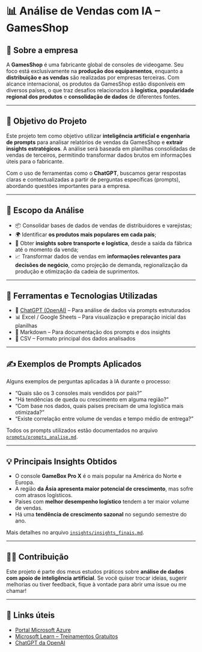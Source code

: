 # 📊 Análise de Vendas com IA – GamesShop

## 🏢 Sobre a empresa

A **GamesShop** é uma fabricante global de consoles de videogame. Seu foco está exclusivamente na **produção dos equipamentos**, enquanto a **distribuição e as vendas** são realizadas por empresas terceiras. Com alcance internacional, os produtos da GamesShop estão disponíveis em diversos países, o que traz desafios relacionados à **logística**, **popularidade regional dos produtos** e **consolidação de dados** de diferentes fontes.

---

## 🎯 Objetivo do Projeto

Este projeto tem como objetivo utilizar **inteligência artificial e engenharia de prompts** para analisar relatórios de vendas da GamesShop e **extrair insights estratégicos**. A análise será baseada em planilhas consolidadas de vendas de terceiros, permitindo transformar dados brutos em informações úteis para o fabricante.

Com o uso de ferramentas como o **ChatGPT**, buscamos gerar respostas claras e contextualizadas a partir de perguntas específicas (prompts), abordando questões importantes para a empresa.

---

## 🧭 Escopo da Análise

- 📦 Consolidar bases de dados de vendas de distribuidores e varejistas;
- 🌍 Identificar **os produtos mais populares em cada país**;
- 🚚 Obter **insights sobre transporte e logística**, desde a saída da fábrica até o momento da venda;
- 📈 Transformar dados de vendas em **informações relevantes para decisões de negócio**, como projeção de demanda, regionalização da produção e otimização da cadeia de suprimentos.

---

## 🤖 Ferramentas e Tecnologias Utilizadas

- 🧠 [ChatGPT (OpenAI)](https://chat.openai.com/) – Para análise de dados via prompts estruturados
- 📊 Excel / Google Sheets – Para visualização e preparação inicial das planilhas
- 📝 Markdown – Para documentação dos prompts e dos insights
- 💾 CSV – Formato principal dos dados analisados

---

## ✍️ Exemplos de Prompts Aplicados

Alguns exemplos de perguntas aplicadas à IA durante o processo:

- “Quais são os 3 consoles mais vendidos por país?”
- “Há tendências de queda ou crescimento em alguma região?”
- “Com base nos dados, quais países precisam de uma logística mais otimizada?”
- “Existe correlação entre volume de vendas e tempo médio de entrega?”

Todos os prompts utilizados estão documentados no arquivo [`prompts/prompts_analise.md`](prompts/prompts_analise.md).

---

## 💡 Principais Insights Obtidos

- O console **GameBox Pro X** é o mais popular na América do Norte e Europa.
- A região **da Ásia apresenta maior potencial de crescimento**, mas sofre com atrasos logísticos.
- Países com **melhor desempenho logístico** tendem a ter maior volume de vendas.
- Há uma **tendência de crescimento sazonal** no segundo semestre do ano.

Mais detalhes no arquivo [`insights/insights_finais.md`](insights/insights_finais.md).

---

## 🧑‍💻 Contribuição

Este projeto é parte dos meus estudos práticos sobre **análise de dados com apoio de inteligência artificial**. Se você quiser trocar ideias, sugerir melhorias ou tiver feedback, fique à vontade para abrir uma issue ou me chamar!

---

## 🔗 Links úteis

- [Portal Microsoft Azure](https://portal.azure.com/)
- [Microsoft Learn – Treinamentos Gratuitos](https://learn.microsoft.com/pt-br/training/)
- [ChatGPT da OpenAI](https://chat.openai.com/)


